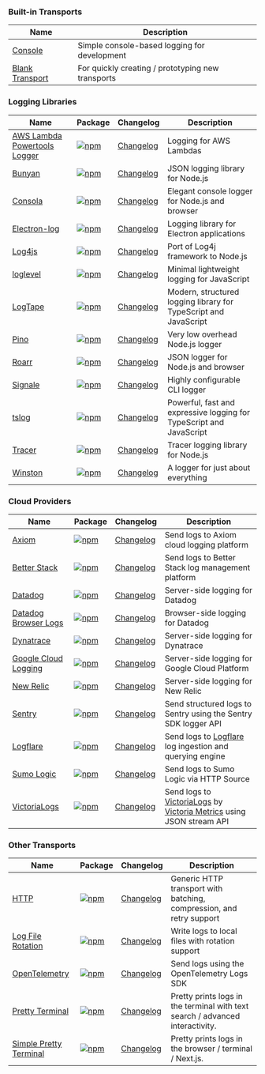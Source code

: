 ### Built-in Transports

| Name | Description |
|------|-------------|
| [Console](/transports/console) <Badge type="warning" text="Browser" /> <Badge type="tip" text="Server" /> <Badge type="info" text="Deno" /> <Badge type="info" text="Bun" /> | Simple console-based logging for development |
| [Blank Transport](/transports/blank-transport) <Badge type="warning" text="Browser" /> <Badge type="tip" text="Server" /> <Badge type="info" text="Deno" /> <Badge type="info" text="Bun" /> | For quickly creating / prototyping new transports |

### Logging Libraries

| Name | Package | Changelog                                                              | Description |
|------|---------|------------------------------------------------------------------------|-------------|
| [AWS Lambda Powertools Logger](/transports/aws-lambda-powertools) <Badge type="tip" text="Server" /> | [![npm](https://img.shields.io/npm/v/@loglayer/transport-aws-lambda-powertools)](https://www.npmjs.com/package/@loglayer/transport-aws-lambda-powertools) | [Changelog](/transports/changelogs/aws-lambda-powertools-changelog.md) | Logging for AWS Lambdas |
| [Bunyan](/transports/bunyan) <Badge type="warning" text="Browser" /> <Badge type="tip" text="Server" /> | [![npm](https://img.shields.io/npm/v/@loglayer/transport-bunyan)](https://www.npmjs.com/package/@loglayer/transport-bunyan) | [Changelog](/transports/changelogs/bunyan-changelog.md)                | JSON logging library for Node.js |
| [Consola](/transports/consola) <Badge type="tip" text="Server" /> | [![npm](https://img.shields.io/npm/v/@loglayer/transport-consola)](https://www.npmjs.com/package/@loglayer/transport-consola) | [Changelog](/transports/changelogs/consola-changelog.md)               | Elegant console logger for Node.js and browser |
| [Electron-log](/transports/electron-log) <Badge type="tip" text="Server" /> | [![npm](https://img.shields.io/npm/v/@loglayer/transport-electron-log)](https://www.npmjs.com/package/@loglayer/transport-electron-log) | [Changelog](/transports/changelogs/electron-log-changelog.md)          | Logging library for Electron applications |
| [Log4js](/transports/log4js) <Badge type="tip" text="Server" /> | [![npm](https://img.shields.io/npm/v/@loglayer/transport-log4js)](https://www.npmjs.com/package/@loglayer/transport-log4js) | [Changelog](/transports/changelogs/log4js-node-changelog.md)           | Port of Log4j framework to Node.js |
| [loglevel](/transports/loglevel) <Badge type="warning" text="Browser" /> <Badge type="tip" text="Server" /> | [![npm](https://img.shields.io/npm/v/@loglayer/transport-loglevel)](https://www.npmjs.com/package/@loglayer/transport-loglevel) | [Changelog](/transports/changelogs/loglevel-changelog.md)              | Minimal lightweight logging for JavaScript |
| [LogTape](/transports/logtape) <Badge type="warning" text="Browser" /> <Badge type="tip" text="Server" /> <Badge type="info" text="Deno" /> <Badge type="info" text="Bun" /> | [![npm](https://img.shields.io/npm/v/%40loglayer%2Ftransport-logtape)](https://www.npmjs.com/package/@loglayer/transport-logtape) | [Changelog](/transports/changelogs/logtape-changelog.md)               | Modern, structured logging library for TypeScript and JavaScript |
| [Pino](/transports/pino) <Badge type="warning" text="Browser" /> <Badge type="tip" text="Server" /> | [![npm](https://img.shields.io/npm/v/@loglayer/transport-pino)](https://www.npmjs.com/package/@loglayer/transport-pino) | [Changelog](/transports/changelogs/pino-changelog.md)                  | Very low overhead Node.js logger |
| [Roarr](/transports/roarr) <Badge type="warning" text="Browser" /> <Badge type="tip" text="Server" /> | [![npm](https://img.shields.io/npm/v/@loglayer/transport-roarr)](https://www.npmjs.com/package/@loglayer/transport-roarr) | [Changelog](/transports/changelogs/roarr-changelog.md)                 | JSON logger for Node.js and browser |
| [Signale](/transports/signale) <Badge type="tip" text="Server" /> | [![npm](https://img.shields.io/npm/v/@loglayer/transport-signale)](https://www.npmjs.com/package/@loglayer/transport-signale) | [Changelog](/transports/changelogs/signale-changelog.md)               | Highly configurable CLI logger |
| [tslog](/transports/tslog) <Badge type="warning" text="Browser" /> <Badge type="tip" text="Server" /> <Badge type="info" text="Deno" /> <Badge type="info" text="Bun" /> | [![npm](https://img.shields.io/npm/v/@loglayer/transport-tslog)](https://www.npmjs.com/package/@loglayer/transport-tslog) | [Changelog](/transports/changelogs/tslog-changelog.md)                 | Powerful, fast and expressive logging for TypeScript and JavaScript |
| [Tracer](/transports/tracer) <Badge type="tip" text="Server" /> | [![npm](https://img.shields.io/npm/v/@loglayer/transport-tracer)](https://www.npmjs.com/package/@loglayer/transport-tracer) | [Changelog](/transports/changelogs/tracer-changelog.md)                | Tracer logging library for Node.js |
| [Winston](/transports/winston) <Badge type="warning" text="Browser" /> <Badge type="tip" text="Server" /> | [![npm](https://img.shields.io/npm/v/@loglayer/transport-winston)](https://www.npmjs.com/package/@loglayer/transport-winston) | [Changelog](/transports/changelogs/winston-changelog.md)               | A logger for just about everything |

### Cloud Providers

| Name | Package | Changelog | Description                                                                                                                                               |
|------|---------|-----------|-----------------------------------------------------------------------------------------------------------------------------------------------------------|
| [Axiom](/transports/axiom) <Badge type="tip" text="Server" /> | [![npm](https://img.shields.io/npm/v/@loglayer/transport-axiom)](https://www.npmjs.com/package/@loglayer/transport-axiom) | [Changelog](/transports/changelogs/axiom-changelog.md) | Send logs to Axiom cloud logging platform                                                                                                                 |
| [Better Stack](/transports/betterstack) <Badge type="tip" text="Server" /> <Badge type="info" text="Deno" /> <Badge type="info" text="Bun" /> | [![npm](https://img.shields.io/npm/v/@loglayer/transport-betterstack)](https://www.npmjs.com/package/@loglayer/transport-betterstack) | [Changelog](/transports/changelogs/betterstack-changelog.md) | Send logs to Better Stack log management platform                                                                                                         |
| [Datadog](/transports/datadog) <Badge type="tip" text="Server" /> | [![npm](https://img.shields.io/npm/v/@loglayer/transport-datadog)](https://www.npmjs.com/package/@loglayer/transport-datadog) | [Changelog](/transports/changelogs/datadog-changelog.md) | Server-side logging for Datadog                                                                                                                           |
| [Datadog Browser Logs](/transports/datadog-browser-logs) <Badge type="warning" text="Browser" /> | [![npm](https://img.shields.io/npm/v/@loglayer/transport-datadog-browser-logs)](https://www.npmjs.com/package/@loglayer/transport-datadog-browser-logs) | [Changelog](/transports/changelogs/datadog-browser-logs-changelog.md) | Browser-side logging for Datadog                                                                                                                          |
| [Dynatrace](/transports/dynatrace) <Badge type="tip" text="Server" /> | [![npm](https://img.shields.io/npm/v/@loglayer/transport-dynatrace)](https://www.npmjs.com/package/@loglayer/transport-dynatrace) | [Changelog](/transports/changelogs/dynatrace-changelog.md) | Server-side logging for Dynatrace                                                                                                                         |
| [Google Cloud Logging](/transports/google-cloud-logging) <Badge type="tip" text="Server" /> | [![npm](https://img.shields.io/npm/v/@loglayer/transport-google-cloud-logging)](https://www.npmjs.com/package/@loglayer/transport-google-cloud-logging) | [Changelog](/transports/changelogs/google-cloud-logging-changelog.md) | Server-side logging for Google Cloud Platform                                                                                                             |
| [New Relic](/transports/new-relic) <Badge type="tip" text="Server" /> | [![npm](https://img.shields.io/npm/v/@loglayer/transport-new-relic)](https://www.npmjs.com/package/@loglayer/transport-new-relic) | [Changelog](/transports/changelogs/new-relic-changelog.md) | Server-side logging for New Relic                                                                                                                         |
| [Sentry](/transports/sentry) <Badge type="warning" text="Browser" /> <Badge type="tip" text="Server" /> <Badge type="info" text="Deno" /> <Badge type="info" text="Bun" /> | [![npm](https://img.shields.io/npm/v/@loglayer/transport-sentry)](https://www.npmjs.com/package/@loglayer/transport-sentry) | [Changelog](/transports/changelogs/sentry-changelog.md) | Send structured logs to Sentry using the Sentry SDK logger API |
| [Logflare](/transports/logflare) <Badge type="tip" text="Server" /> <Badge type="info" text="Deno" /> <Badge type="info" text="Bun" /> | [![npm](https://img.shields.io/npm/v/@loglayer/transport-logflare)](https://www.npmjs.com/package/@loglayer/transport-logflare) | [Changelog](/transports/changelogs/logflare-changelog.md) | Send logs to [Logflare](https://logflare.app) log ingestion and querying engine |
| [Sumo Logic](/transports/sumo-logic) <Badge type="tip" text="Server" /> | [![npm](https://img.shields.io/npm/v/@loglayer/transport-sumo-logic)](https://www.npmjs.com/package/@loglayer/transport-sumo-logic) | [Changelog](/transports/changelogs/sumo-logic-changelog.md) | Send logs to Sumo Logic via HTTP Source                                                                                                                   |
| [VictoriaLogs](/transports/victoria-logs) <Badge type="tip" text="Server" /> <Badge type="info" text="Deno" /> <Badge type="info" text="Bun" /> | [![npm](https://img.shields.io/npm/v/@loglayer/transport-victoria-logs)](https://www.npmjs.com/package/@loglayer/transport-victoria-logs) | [Changelog](/transports/changelogs/victoria-logs-changelog.md) | Send logs to [VictoriaLogs](https://victoriametrics.com/products/victorialogs/) by [Victoria Metrics](https://victoriametrics.com/) using JSON stream API |

### Other Transports

| Name | Package                                                                                                                                           | Changelog | Description                                                                   |
|------|---------------------------------------------------------------------------------------------------------------------------------------------------|-----------|-------------------------------------------------------------------------------|
| [HTTP](/transports/http) <Badge type="warning" text="Browser" /> <Badge type="tip" text="Server" /> <Badge type="info" text="Deno" /> <Badge type="info" text="Bun" /> | [![npm](https://img.shields.io/npm/v/@loglayer/transport-http)](https://www.npmjs.com/package/@loglayer/transport-http) | [Changelog](/transports/changelogs/http-changelog.md) | Generic HTTP transport with batching, compression, and retry support          |
| [Log File Rotation](/transports/log-file-rotation) <Badge type="tip" text="Server" /> | [![npm](https://img.shields.io/npm/v/@loglayer/transport-log-file-rotation)](https://www.npmjs.com/package/@loglayer/transport-log-file-rotation) | [Changelog](/transports/changelogs/log-file-rotation-changelog.md) | Write logs to local files with rotation support                               |
| [OpenTelemetry](/transports/opentelemetry) <Badge type="tip" text="Server" /> | [![npm](https://img.shields.io/npm/v/@loglayer/transport-opentelemetry)](https://www.npmjs.com/package/@loglayer/transport-opentelemetry)         | [Changelog](/transports/changelogs/opentelemetry-changelog.md) | Send logs using the OpenTelemetry Logs SDK                                    |
| [Pretty Terminal](/transports/pretty-terminal) <Badge type="tip" text="Server" /> | [![npm](https://img.shields.io/npm/v/@loglayer/transport-pretty-terminal)](https://www.npmjs.com/package/@loglayer/transport-pretty-terminal)     | [Changelog](/transports/changelogs/pretty-terminal-changelog.md) | Pretty prints logs in the terminal with text search / advanced interactivity. |
| [Simple Pretty Terminal](/transports/simple-pretty-terminal) <Badge type="warning" text="Browser" /> <Badge type="tip" text="Server" /> <Badge type="info" text="Deno" /> <Badge type="info" text="Bun" /> | [![npm](https://img.shields.io/npm/v/@loglayer/transport-simple-pretty-terminal)](https://www.npmjs.com/package/@loglayer/transport-simple-pretty-terminal) | [Changelog](/transports/changelogs/simple-pretty-terminal-changelog.md) | Pretty prints logs in the browser / terminal / Next.js.                       |
